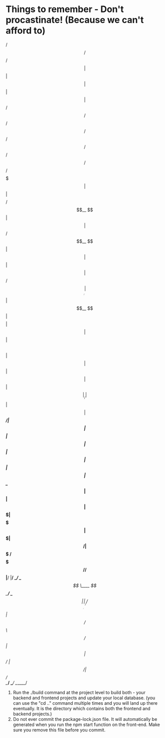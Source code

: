 # Things to remember - Don't procastinate! (Because we can't afford to)

 /$$   /$$                                                                         /$$
| $$  | $$                                                                        | $$
| $$  | $$  /$$$$$$  /$$   /$$        /$$$$$$  /$$   /$$ /$$   /$$  /$$$$$$$      | $$
| $$$$$$$$ /$$__  $$| $$  | $$       /$$__  $$| $$  | $$| $$  | $$ /$$_____/      | $$
| $$__  $$| $$$$$$$$| $$  | $$      | $$  \ $$| $$  | $$| $$  | $$|  $$$$$$       |__/
| $$  | $$| $$_____/| $$  | $$      | $$  | $$| $$  | $$| $$  | $$ \____  $$          
| $$  | $$|  $$$$$$$|  $$$$$$$      |  $$$$$$$|  $$$$$$/|  $$$$$$$ /$$$$$$$/       /$$
|__/  |__/ \_______/ \____  $$       \____  $$ \______/  \____  $$|_______/       |__/
                     /$$  | $$       /$$  \ $$           /$$  | $$                    
                    |  $$$$$$/      |  $$$$$$/          |  $$$$$$/                    
                     \______/        \______/            \______/                     

1. Run the ./build command at the project level to build both - your backend and frontend projects and update your local database. (you can use the "cd .." command multiple times and you will land up there eventually. It is the directory which contains both the frontend and backend projects.)
2. Do not ever commit the package-lock.json file. It will automatically be generated when you run the npm start function on the front-end. Make sure you remove this file before you commit.
